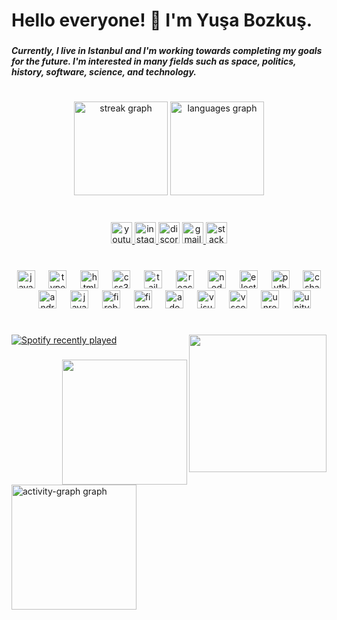 <h1 align="left">Hello everyone! 👋 I'm Yuşa Bozkuş.</h1>

###

<h5 align="left">Currently, I live in Istanbul and I'm working towards completing my goals for the future. I'm interested in many fields such as space, politics, history, software, science, and technology.</h5>

###

<h1 align="left"></h1>

###

<div align="center">
  <img src="https://streak-stats.demolab.com?user=yusabozkus&locale=en&mode=weekly&theme=dracula&hide_border=true&border_radius=25" height="150" alt="streak graph"  />
  <img src="https://github-readme-stats.vercel.app/api/top-langs?username=yusabozkus&locale=en&hide_title=false&layout=compact&card_width=320&langs_count=5&theme=dracula&hide_border=true" height="150" alt="languages graph"  />
</div>

###

<br clear="both">

<div align="center">
  <a href="youtube.com/channel/UCQ2CLORtHsE53x-Yn-Kcu4g" target="_blank">
    <img src="https://img.shields.io/static/v1?message=Youtube&logo=youtube&label=&color=FF0000&logoColor=white&labelColor=&style=flat" height="34" alt="youtube logo"  />
  </a>
  <a href="https://www.instagram.com/yusabozkus" target="_blank">
    <img src="https://img.shields.io/static/v1?message=Instagram&logo=instagram&label=&color=E4405F&logoColor=white&labelColor=&style=flat" height="34" alt="instagram logo"  />
  </a>
  <img src="https://img.shields.io/static/v1?message=yusabozkus&logo=discord&label=&color=7289DA&logoColor=white&labelColor=&style=flat" height="34" alt="discord logo"  />
  <a href="mailto:fuezdev@gmail.com" target="_blank">
    <img src="https://img.shields.io/static/v1?message=Gmail&logo=gmail&label=&color=D14836&logoColor=white&labelColor=&style=flat" height="34" alt="gmail logo"  />
  </a>
  <a href="https://stackoverflow.com/users/22488455/yusabozkus" target="_blank">
    <img src="https://img.shields.io/static/v1?message=Stackoverflow&logo=stackoverflow&label=&color=FE7A16&logoColor=white&labelColor=&style=flat" height="34" alt="stackoverflow logo"  />
  </a>
</div>

###

<br clear="both">

<div align="center">
  <img src="https://skillicons.dev/icons?i=js" height="29" alt="javascript logo"  />
  <img width="14" />
  <img src="https://skillicons.dev/icons?i=ts" height="29" alt="typescript logo"  />
  <img width="14" />
  <img src="https://skillicons.dev/icons?i=html" height="29" alt="html5 logo"  />
  <img width="14" />
  <img src="https://skillicons.dev/icons?i=css" height="29" alt="css3 logo"  />
  <img width="14" />
  <img src="https://skillicons.dev/icons?i=tailwind" height="29" alt="tailwindcss logo"  />
  <img width="14" />
  <img src="https://skillicons.dev/icons?i=react" height="29" alt="react logo"  />
  <img width="14" />
  <img src="https://skillicons.dev/icons?i=nodejs" height="29" alt="nodejs logo"  />
  <img width="14" />
  <img src="https://skillicons.dev/icons?i=electron" height="29" alt="electron logo"  />
  <img width="14" />
  <img src="https://skillicons.dev/icons?i=py" height="29" alt="python logo"  />
  <img width="14" />
  <img src="https://skillicons.dev/icons?i=cs" height="29" alt="csharp logo"  />
  <img width="14" />
  <img src="https://skillicons.dev/icons?i=androidstudio" height="29" alt="androidstudio logo"  />
  <img width="14" />
  <img src="https://skillicons.dev/icons?i=java" height="29" alt="java logo"  />
  <img width="14" />
  <img src="https://skillicons.dev/icons?i=firebase" height="29" alt="firebase logo"  />
  <img width="14" />
  <img src="https://skillicons.dev/icons?i=figma" height="29" alt="figma logo"  />
  <img width="14" />
  <img src="https://skillicons.dev/icons?i=ps" height="29" alt="adobephotoshop logo"  />
  <img width="14" />
  <img src="https://skillicons.dev/icons?i=visualstudio" height="29" alt="visualstudio logo"  />
  <img width="14" />
  <img src="https://skillicons.dev/icons?i=vscode" height="29" alt="vscode logo"  />
  <img width="14" />
  <img src="https://skillicons.dev/icons?i=unreal" height="29" alt="unrealengine logo"  />
  <img width="14" />
  <img src="https://skillicons.dev/icons?i=unity" height="29" alt="unity logo"  />
</div>

###

<h1 align="left"></h1>

###

<img align="right" height="220" src="https://i.redd.it/n8agw6z2smyb1.gif"  />

###

<div align="left">
  <a href="https://open.spotify.com/user/xti17p967hpryzkrfi9n51ate">
    <img src="https://spotify-recently-played-readme.vercel.app/api?user=xti17p967hpryzkrfi9n51ate&count=3" alt="Spotify recently played"  />
  </a>
</div>

###

<img align="right" height="200" src="https://64.media.tumblr.com/2cb005113fc8030a47e44e8ca13cdc89/95bcc4aeacbe4c7e-da/s1280x1920/1947dce1eac8a2fa232f55951238c00f590b50c2.gif"  />

###

<div align="left">
  <img src="https://github-readme-activity-graph.vercel.app/graph?username=yusabozkus&radius=50&theme=synthwave-84&area=true&order=5" height="200" alt="activity-graph graph"  />
</div>

###
